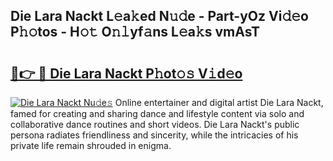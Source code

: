 ## Die Lara Nackt L𝚎a𝚔ed N𝚞𝚍e - Part-yOz Vi𝚍𝚎o P𝚑𝚘tos - H𝚘𝚝 O𝚗𝚕yf𝚊ns L𝚎a𝚔s vmAsT

# <h2><a href="http://kfehzt5.oniu.top/?m=Die+Lara+Nackt">🔗👉 🔴 Die Lara Nackt P𝚑ot𝚘𝚜 V𝚒d𝚎o</a></h2>

[![Die Lara Nackt Nu𝚍e𝚜](https://i.imgur.com/0qMVB7G.gif)](http://kfehzt5.oniu.top/?m=Die+Lara+Nackt)
Online entertainer and digital artist Die Lara Nackt, famed for creating and sharing dance and lifestyle content via solo and collaborative dance routines and short videos. Die Lara Nackt's public persona radiates friendliness and sincerity, while the intricacies of his private life remain shrouded in enigma.  
